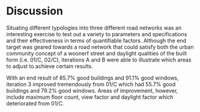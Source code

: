 # Discussion

Situating different typologies into three different road networks was an interesting exercise to test out a variety to parameters and specifications and their effectiveness in terms of quantifiable factors. Although the end target was geared towards a road network that could satisfy both the urban community concept of a woonerf street and daylight qualities of the built form (i.e. 01/C, 02/C), iterations A and B were able to illustrate which areas to adjust to achieve certain results.

With an end result of 85.7% good buildings and 91.1% good windows, iteration 3 improved tremendously from 01/C which had 55.7% good buildings and 79.2% good windows. Areas of improvement, however, include maximum floor count, view factor and daylight factor which deteriorated from 01/C.



